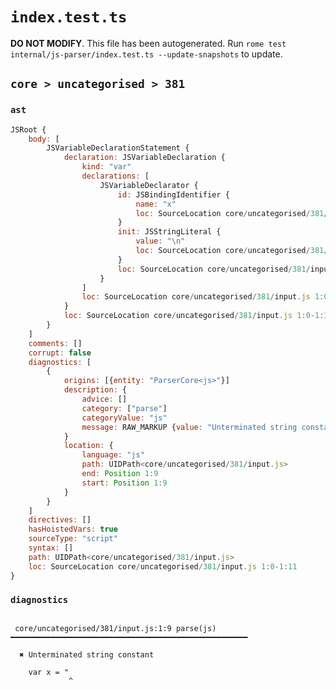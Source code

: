 # `index.test.ts`

**DO NOT MODIFY**. This file has been autogenerated. Run `rome test internal/js-parser/index.test.ts --update-snapshots` to update.

## `core > uncategorised > 381`

### `ast`

```javascript
JSRoot {
	body: [
		JSVariableDeclarationStatement {
			declaration: JSVariableDeclaration {
				kind: "var"
				declarations: [
					JSVariableDeclarator {
						id: JSBindingIdentifier {
							name: "x"
							loc: SourceLocation core/uncategorised/381/input.js 1:4-1:5 (x)
						}
						init: JSStringLiteral {
							value: "\n"
							loc: SourceLocation core/uncategorised/381/input.js 1:8-1:11
						}
						loc: SourceLocation core/uncategorised/381/input.js 1:4-1:11
					}
				]
				loc: SourceLocation core/uncategorised/381/input.js 1:0-1:11
			}
			loc: SourceLocation core/uncategorised/381/input.js 1:0-1:11
		}
	]
	comments: []
	corrupt: false
	diagnostics: [
		{
			origins: [{entity: "ParserCore<js>"}]
			description: {
				advice: []
				category: ["parse"]
				categoryValue: "js"
				message: RAW_MARKUP {value: "Unterminated string constant"}
			}
			location: {
				language: "js"
				path: UIDPath<core/uncategorised/381/input.js>
				end: Position 1:9
				start: Position 1:9
			}
		}
	]
	directives: []
	hasHoistedVars: true
	sourceType: "script"
	syntax: []
	path: UIDPath<core/uncategorised/381/input.js>
	loc: SourceLocation core/uncategorised/381/input.js 1:0-1:11
}
```

### `diagnostics`

```

 core/uncategorised/381/input.js:1:9 parse(js) ━━━━━━━━━━━━━━━━━━━━━━━━━━━━━━━━━━━━━━━━━━━━━━━━━━━━━

  ✖ Unterminated string constant

    var x = "
             ^


```
